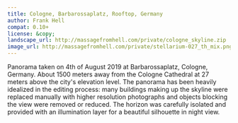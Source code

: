 ```yaml
---
title: Cologne, Barbarossaplatz, Rooftop, Germany
author: Frank Hell
compat: 0.10+
license: &copy;
landscape_url: http://massagefromhell.com/private/cologne_skyline.zip
image_url: http://massagefromhell.com/private/stellarium-027_th_mix.png
---
```

Panorama taken on 4th of August 2019 at Barbarossaplatz, Cologne, Germany. About 1500 meters 
away from the Cologne Cathedral at 27 meters above the city's elevation level. The panorama 
has been heavily idealized in the editing process: many buildings making up the skyline were 
replaced manually with higher resolution photographs and objects blocking the view were removed 
or reduced. The horizon was carefully isolated and provided with an illumination layer for a 
beautiful silhouette in night view.
